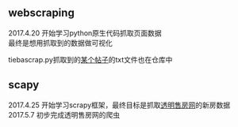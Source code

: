 ## webscraping
2017.4.20
开始学习python原生代码抓取页面数据
<br>最终是想用抓取到的数据做可视化

tiebascrap.py抓取到的[某个帖子](https://tieba.baidu.com/p/2842785847)的txt文件也在仓库中

## scapy
2017.4.25
开始学习scrapy框架，最终目标是抓取[透明售房网](http://www.tmsf.com/newhouse/property_searchall.htm)的新房数据
2017.5.7
初步完成透明售房网的爬虫
